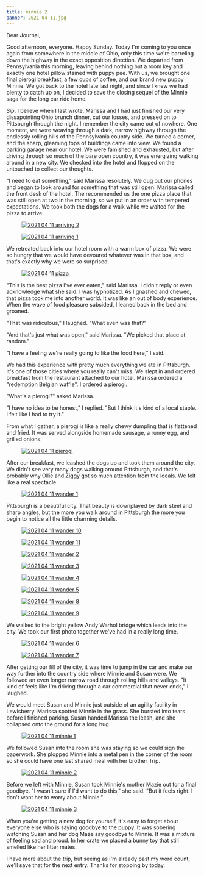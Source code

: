 ```yaml
---
title: minnie 2
banner: 2021-04-11.jpg
---
```


Dear Journal,

Good afternoon, everyone.  Happy Sunday.  Today I'm coming to you once
again from somewhere in the middle of Ohio, only this time we're
barreling down the highway in the exact opposition direction.  We
departed from Pennsylvania this morning, leaving behind nothing but a
room key and exactly one hotel pillow stained with puppy pee.  With
us, we brought one final pierogi breakfast, a few cups of coffee, and
our brand new puppy Minnie.  We got back to the hotel late last night,
and since I knew we had plenty to catch up on, I decided to save the
closing sequel of the Minnie saga for the long car ride home.

_Sip_.  I believe when I last wrote, Marissa and I had just finished
our very dissapointing Ohio brunch dinner, cut our losses, and pressed
on to Pittsburgh through the night.  I remember the city came out of
nowhere.  One moment, we were weaving through a dark, narrow highway
through the endlessly rolling hills of the Pennsylvania country side.
We turned a corner, and the sharp, gleaming tops of buildings came
into view.  We found a parking garage near our hotel.  We were
famished and exhausted, but after driving through so much of the bare
open country, it was energizing walking around in a new city.  We
checked into the hotel and flopped on the untouched to collect our
thoughts.

"I need to eat something," said Marissa resolutely.  We dug out our
phones and began to look around for something that was still open.
Marissa called the front desk of the hotel.  The recommended us the
one pizza place that was still open at two in the morning, so we put
in an order with tempered expectations.  We took both the dogs for a
walk while we waited for the pizza to arrive.

<figure>
<a href="/images/2021-04-11-arriving-2.jpg">
<img alt="2021 04 11 arriving 2" src="/images/2021-04-11-arriving-2.jpg"/>
</a>
</figure>

<figure>
<a href="/images/2021-04-11-arriving-1.jpg">
<img alt="2021 04 11 arriving 1" src="/images/2021-04-11-arriving-1.jpg"/>
</a>
</figure>

We retreated back into our hotel room with a warm box of pizza.  We
were so hungry that we would have devoured whatever was in that box,
and that's exactly why we were so surprised.

<figure>
<a href="/images/2021-04-11-pizza.jpg">
<img alt="2021 04 11 pizza" src="/images/2021-04-11-pizza.jpg"/>
</a>
</figure>

"This is the best pizza I've ever eaten," said Marissa.  I didn't
reply or even acknowledge what she said.  I was hypnotized.  As I
gnashed and chewed, that pizza took me into another world.  It was
like an out of body experience.  When the wave of food pleasure
subsided, I leaned back in the bed and groaned.

"That was ridiculous," I laughed.  "What even was that?"

"And that's just what was open," said Marissa.  "We picked that place
at random."

"I have a feeling we're really going to like the food here," I said.

We had this experience with pretty much everything we ate in
Pittsburgh.  It's one of those cities where you really can't miss.  We
slept in and ordered breakfast from the restaurant attached to our
hotel.  Marissa ordered a "redemption Belgian waffle".  I ordered a
pierogi.

"What's a pierogi?" asked Marissa.

"I have no idea to be honest," I replied.  "But I think it's kind of a
local staple.  I felt like I had to try it."

From what I gather, a pierogi is like a really chewy dumpling that is
flattened and fried.  It was served alongside homemade sausage, a
runny egg, and grilled onions.

<figure>
<a href="/images/2021-04-11-pierogi.jpg">
<img alt="2021 04 11 pierogi" src="/images/2021-04-11-pierogi.jpg"/>
</a>
</figure>

After our breakfast, we leashed the dogs up and took them around the
city.  We didn't see very many dogs walking around Pittsburgh, and
that's probably why Ollie and Ziggy got so much attention from the
locals.  We felt like a real spectacle.

<figure>
<a href="/images/2021-04-11-wander-1.jpg">
<img alt="2021 04 11 wander 1" src="/images/2021-04-11-wander-1.jpg"/>
</a>
</figure>

Pittsburgh is a beautiful city.  That beauty is downplayed by dark
steel and sharp angles, but the more you walk around in Pittsburgh the
more you begin to notice all the little charming details.

<figure>
<a href="/images/2021-04-11-wander-10.jpg">
<img alt="2021 04 11 wander 10" src="/images/2021-04-11-wander-10.jpg"/>
</a>
</figure>

<figure>
<a href="/images/2021-04-11-wander-11.jpg">
<img alt="2021 04 11 wander 11" src="/images/2021-04-11-wander-11.jpg"/>
</a>
</figure>

<figure>
<a href="/images/2021-04-11-wander-2.jpg">
<img alt="2021 04 11 wander 2" src="/images/2021-04-11-wander-2.jpg"/>
</a>
</figure>

<figure>
<a href="/images/2021-04-11-wander-3.jpg">
<img alt="2021 04 11 wander 3" src="/images/2021-04-11-wander-3.jpg"/>
</a>
</figure>

<figure>
<a href="/images/2021-04-11-wander-4.jpg">
<img alt="2021 04 11 wander 4" src="/images/2021-04-11-wander-4.jpg"/>
</a>
</figure>

<figure>
<a href="/images/2021-04-11-wander-5.jpg">
<img alt="2021 04 11 wander 5" src="/images/2021-04-11-wander-5.jpg"/>
</a>
</figure>

<figure>
<a href="/images/2021-04-11-wander-8.jpg">
<img alt="2021 04 11 wander 8" src="/images/2021-04-11-wander-8.jpg"/>
</a>
</figure>

<figure>
<a href="/images/2021-04-11-wander-9.jpg">
<img alt="2021 04 11 wander 9" src="/images/2021-04-11-wander-9.jpg"/>
</a>
</figure>

We walked to the bright yellow Andy Warhol bridge which leads into the
city.  We took our first photo together we've had in a really long
time.

<figure>
<a href="/images/2021-04-11-wander-6.jpg">
<img alt="2021 04 11 wander 6" src="/images/2021-04-11-wander-6.jpg"/>
</a>
</figure>

<figure>
<a href="/images/2021-04-11-wander-7.jpg">
<img alt="2021 04 11 wander 7" src="/images/2021-04-11-wander-7.jpg"/>
</a>
</figure>

After getting our fill of the city, it was time to jump in the car and
make our way further into the country side where Minnie and Susan
were.  We followed an even longer narrow road through rolling hills
and valleys.  "It kind of feels like I'm driving through a car
commercial that never ends," I laughed.

We would meet Susan and Minnie just outside of an agility facility in
Lewisberry.  Marissa spotted Minnie in the grass.  She bursted into
tears before I finished parking.  Susan handed Marissa the leash, and
she collapsed onto the ground for a long hug.

<figure>
<a href="/images/2021-04-11-minnie-1.jpg">
<img alt="2021 04 11 minnie 1" src="/images/2021-04-11-minnie-1.jpg"/>
</a>
</figure>

We followed Susan into the room she was staying so we could sign the
paperwork.  She plopped Minnie into a metal pen in the corner of the
room so she could have one last shared meal with her brother Trip.

<figure>
<a href="/images/2021-04-11-minnie-2.jpg">
<img alt="2021 04 11 minnie 2" src="/images/2021-04-11-minnie-2.jpg"/>
</a>
</figure>

Before we left with Minnie, Susan took Minnie's mother Mazie out for a
final goodbye.  "I wasn't sure if I'd want to do this," she said.
"But it feels right.  I don't want her to worry about Minnie."

<figure>
<a href="/images/2021-04-11-minnie-3.jpg">
<img alt="2021 04 11 minnie 3" src="/images/2021-04-11-minnie-3.jpg"/>
</a>
</figure>

When you're getting a new dog for yourself, it's easy to forget about
everyone else who is saying goodbye to the puppy.  It was sobering
watching Susan and her dog Maze say goodbye to Minnie.  It was a
mixture of feeling sad and proud.  In her crate we placed a bunny toy
that still smelled like her litter mates.

I have more about the trip, but seeing as I'm already past my word
count, we'll save that for the next entry.  Thanks for stopping by
today.
